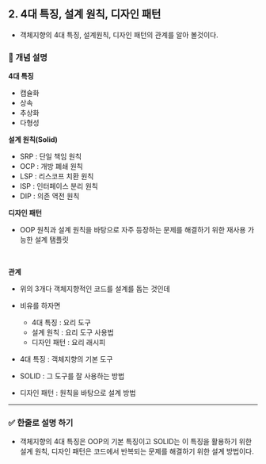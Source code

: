 ## 2. 4대 특징, 설계 원칙, 디자인 패턴
- 객체지향의 4대 특징, 설계원칙, 디자인 패턴의 관계를 알아 볼것이다.

### 🧠 개념 설명
**4대 특징**
- 캡슐화
- 상속
- 추상화
- 다형성

**설계 원칙(Solid)**
- SRP : 단일 책임 원칙
- OCP : 개방 폐쇄 원칙
- LSP : 리스코프 치환 원칙
- ISP : 인터페이스 분리 원칙
- DIP : 의존 역전 원칙

**디자인 패턴**
- OOP 원칙과 설계 원칙을 바탕으로 자주 등장하는 문제를 해결하기 위한 재사용 가능한 설계 탬플릿


<br/>

**관계**

- 위의 3개다 객체지향적인 코드를 설계를 돕는 것인데
- 비유를 하자면
  - 4대 특징 : 요리 도구
  - 설계 원칙 : 요리 도구 사용법
  - 디자인 패턴 : 요리 래시피

- 4대 특징 : 객체지향의 기본 도구
- SOLID : 그 도구를 잘 사용하는 방법
- 디자인 패턴 : 원칙을 바탕으로 설계 방법

---
### ✅ 한줄로 설명 하기

- 객체지향의 4대 특징은 OOP의 기본 특징이고 SOLID는 이 특징을 활용하기 위한 설계 원칙, 디자인 패턴은 코드에서 반복되는 문제를 해결하기 위한 설계 방법이다.
